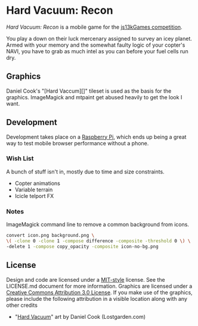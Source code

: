 # Hard Vacuum: Recon #

_Hard Vacuum: Recon_ is a mobile game for the [js13kGames competition][].

You play a down on their luck mercenary assigned to survey an icey planet.
Armed with your memory and the somewhat faulty logic of your copter's NAVI,
you have to grab as much intel as you can before your fuel cells run dry.

## Graphics ##

Daniel Cook's "[Hard Vaccum][]" tileset is used as the basis for the graphics.
ImageMagick and mtpaint get abused heavily to get the look I want.

## Development ##

Development takes place on a [Raspberry Pi][], which ends up being a great way
to test mobile browser performance without a phone.

### Wish List ###

A bunch of stuff isn't in, mostly due to time and size constraints.

* Copter animations
* Variable terrain
* Icicle telport FX

### Notes ###

ImageMagick command line to remove a common background from icons.

~~~bash
convert icon.png background.png \
\( -clone 0 -clone 1 -compose difference -composite -threshold 0 \) \
-delete 1 -compose copy_opacity -composite icon-no-bg.png
~~~

## License ##

Design and code are licensed under a [MIT-style][] license. See the LICENSE.md document for
more information. Graphics are licensed under a
[Creative Commons Attribution 3.0 License][cc]. If you make use of the graphics,
please include the following attribution in a visible location along with any
other credits

* "[Hard Vacuum][]" art by Daniel Cook (Lostgarden.com)


[js13kGames competition]: http://js13kgames.com/ "HTML5 and JavaScript game development in 13 kilobytes"
[Hard Vacuum]: http://lostgarden.com/2005/03/game-post-mortem-hard-vacuum.html "Daniel Cook (lostgarden.com) - Game Post Mortem: Hard Vacuum"
[Raspberry Pi]: http://raspberrypi.org/ "An ARM GNU/Linux box for $25"
[MIT-style]: http://opensource.org/license/MIT "Open Source Initiative OSI - The MIT License"
[cc]: http://creativecommons.org/licenses/by/3.0/us/
